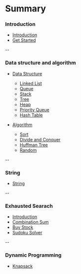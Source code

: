 # Summary

### Introduction
* [Introduction](README.md)
* [Get Started](get_started.md)

--

### Data structure and algorithm
* [Data Structure]()  
  * [Linked List](/basic_data_structure/linked_list.md)
  * [Queue](/basic_data_structure/queue.md)
  * [Stack](/basic_data_structure/stack.md)
  * [Tree](/basic_data_structure/tree.md)  
  * [Heap](/basic_data_structure/heap.md)
  * [Priority Queue](/basic_data_structure/priority_queue.md)
  * [Hash Table](/basic_data_structure/hash_table.md)

* [Algorithm]()  
  * [Sort](/basic_data_structure/sort.md)  
  * [Divide and Conquer](/basic_data_structure/divide_conquer.md)
  * [Huffman Tree](/basic_data_structure/huffman_tree.md)
  * [Random](/basic_data_structure/random.md)

--

### String
* [String](/string/string.md)

--

### Exhausted Searach
* [Introduction](/exhausted_search/exhausted_search.md)
* [Combination Sum](/exhausted_search/combination_sum.md)
* [Buy Stock](/exhausted_search/buy_stock.md)
* [Sudoku Solver](/exhausted_search/sudoku_solver.md)

--


### Dynamic Programming
* [Knapsack](/dynamic_programming/knapsack.md)